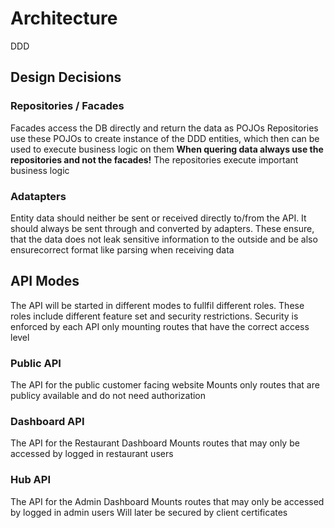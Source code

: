# Architecture
DDD

## Design Decisions

### Repositories / Facades
Facades access the DB directly and return the data as POJOs
Repositories use these POJOs to create instance of the DDD entities, which then can be used to execute business logic on them
**When quering data always use the repositories and not the facades!**
The repositories execute important business logic


### Adatapters
Entity data should neither be sent or received directly to/from the API. It should always be sent through and converted by adapters.
These ensure, that the data does not leak sensitive information to the outside and be also ensurecorrect format like parsing when receiving data 


## API Modes
The API will be started in different modes to fullfil different roles.
These roles include different feature set and security restrictions.
Security is enforced by each API only mounting routes that have the correct access level

### Public API
The API for the public customer facing website
Mounts only routes that are publicy available and do not need authorization

### Dashboard API
The API for the Restaurant Dashboard
Mounts routes that may only be accessed by logged in restaurant users

### Hub API
The API for the Admin Dashboard
Mounts routes that may only be accessed by logged in admin users
Will later be secured by client certificates
